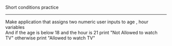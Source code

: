 Short conditions practice
<hr/>
Make application that assigns two numeric user inputs to age , hour variables
<br/>
And if the age is below 18 and the hour is 21 print 
"Not Allowed to watch TV"
otherwise print
"Allowed to watch TV"